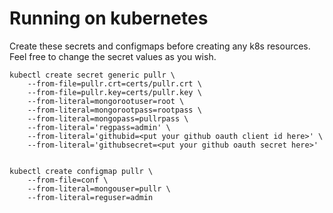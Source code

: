 # Running on kubernetes

Create these secrets and configmaps before creating any k8s resources. Feel free
to change the secret values as you wish.

```
kubectl create secret generic pullr \
    --from-file=pullr.crt=certs/pullr.crt \
    --from-file=pullr.key=certs/pullr.key \
    --from-literal=mongorootuser=root \
    --from-literal=mongorootpass=rootpass \
    --from-literal=mongopass=pullrpass \
    --from-literal='regpass=admin' \
    --from-literal='githubid=<put your github oauth client id here>' \
    --from-literal='githubsecret=<put your github oauth secret here>'
    
    
kubectl create configmap pullr \
    --from-file=conf \
    --from-literal=mongouser=pullr \
    --from-literal=reguser=admin
```
